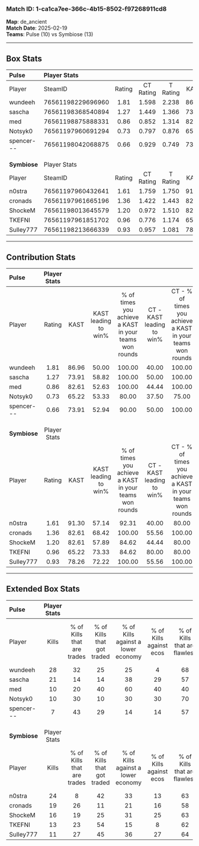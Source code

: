 ### Match ID: 1-ca1ca7ee-366c-4b15-8502-f97268911cd8  
**Map**: de_ancient  
**Match Date**: 2025-02-19  
**Teams**: Pulse (10) vs Symbiose (13)  

---  

## Box Stats  

| **Pulse**    | Player Stats      |        |           |          |       |       |       |         |        |      |     |
| :- | :- | :-: | :-: | :-: | :-: | :-: | :-: | :-: | :-: | :-: | :-: |
| Player       | SteamID           | Rating | CT Rating | T Rating | KAST  |  ADR  | Kills | Assists | Deaths | K/D  | HS% |
| wundeeh      | 76561198229696960 |  1.81  |   1.598   |  2.238   | 86.96 | 117.3 |  28   |    7    |   15   | 1.87 | 71  |
| sascha       | 76561198368540894 |  1.27  |   1.449   |  1.366   | 73.91 | 82.1  |  21   |    8    |   18   | 1.17 | 38  |
| med          | 76561198875888331 |  0.86  |   0.852   |  1.314   | 82.61 | 65.9  |  10   |    7    |   18   | 0.56 | 50  |
| Notsyk0      | 76561197960691294 |  0.73  |   0.797   |  0.876   | 65.22 | 46.4  |  10   |    4    |   15   | 0.67 | 50  |
| spencer---   | 76561198042068875 |  0.66  |   0.929   |  0.749   | 73.91 | 55.4  |   7   |    9    |   18   | 0.39 | 42  |
|              |                   |        |           |          |       |       |       |         |        |      |     |
|              |                   |        |           |          |       |       |       |         |        |      |     |
|              |                   |        |           |          |       |       |       |         |        |      |     |
| **Symbiose** | Player Stats      |        |           |          |       |       |       |         |        |      |     |
| Player       | SteamID           | Rating | CT Rating | T Rating | KAST  |  ADR  | Kills | Assists | Deaths | K/D  | HS% |
| n0stra       | 76561197960432641 |  1.61  |   1.759   |  1.750   | 91.30 | 116.4 |  24   |   12    |   19   | 1.26 | 45  |
| cronads      | 76561197961665196 |  1.36  |   1.422   |  1.443   | 82.61 | 88.5  |  19   |    6    |   14   | 1.36 | 36  |
| ShockeM      | 76561198013645579 |  1.20  |   0.972   |  1.510   | 82.61 | 64.4  |  16   |    7    |   13   | 1.23 | 43  |
| TKEFNI       | 76561197961851702 |  0.96  |   0.776   |  1.174   | 65.22 | 84.0  |  13   |    3    |   15   | 0.87 | 38  |
| Sulley777    | 76561198213666339 |  0.93  |   0.957   |  1.081   | 78.26 | 70.8  |  11   |    6    |   16   | 0.69 | 63  |
---  

## Contribution Stats  

| **Pulse**    | Player Stats |       |                      |                                                        |                           |                                                             |                          |                                                            |
| :- | :-: | :-: | :-: | :-: | :-: | :-: | :-: | :-: |
| Player       |    Rating    | KAST  | KAST leading to win% | % of times you achieve a KAST in your teams won rounds | CT - KAST leading to win% | CT - % of times you achieve a KAST in your teams won rounds | T - KAST leading to win% | T - % of times you achieve a KAST in your teams won rounds |
| wundeeh      |     1.81     | 86.96 |        50.00         |                         100.00                         |           40.00           |                           100.00                            |          60.00           |                           100.00                           |
| sascha       |     1.27     | 73.91 |        58.82         |                         100.00                         |           50.00           |                           100.00                            |          66.67           |                           100.00                           |
| med          |     0.86     | 82.61 |        52.63         |                         100.00                         |           44.44           |                           100.00                            |          60.00           |                           100.00                           |
| Notsyk0      |     0.73     | 65.22 |        53.33         |                         80.00                          |           37.50           |                            75.00                            |          71.43           |                           83.33                            |
| spencer---   |     0.66     | 73.91 |        52.94         |                         90.00                          |           50.00           |                           100.00                            |          55.56           |                           83.33                            |
|              |              |       |                      |                                                        |                           |                                                             |                          |                                                            |
|              |              |       |                      |                                                        |                           |                                                             |                          |                                                            |
|              |              |       |                      |                                                        |                           |                                                             |                          |                                                            |
| **Symbiose** | Player Stats |       |                      |                                                        |                           |                                                             |                          |                                                            |
| Player       |    Rating    | KAST  | KAST leading to win% | % of times you achieve a KAST in your teams won rounds | CT - KAST leading to win% | CT - % of times you achieve a KAST in your teams won rounds | T - KAST leading to win% | T - % of times you achieve a KAST in your teams won rounds |
| n0stra       |     1.61     | 91.30 |        57.14         |                         92.31                          |           40.00           |                            80.00                            |          72.73           |                           100.00                           |
| cronads      |     1.36     | 82.61 |        68.42         |                         100.00                         |           55.56           |                           100.00                            |          80.00           |                           100.00                           |
| ShockeM      |     1.20     | 82.61 |        57.89         |                         84.62                          |           44.44           |                            80.00                            |          70.00           |                           87.50                            |
| TKEFNI       |     0.96     | 65.22 |        73.33         |                         84.62                          |           80.00           |                            80.00                            |          70.00           |                           87.50                            |
| Sulley777    |     0.93     | 78.26 |        72.22         |                         100.00                         |           55.56           |                           100.00                            |          88.89           |                           100.00                           |
---  

## Extended Box Stats  

| **Pulse**    | Player Stats |                            |                            |                                    |                         |                              |                                 |        |                             |                                     |                          |                               |                            |
| :- | :-: | :-: | :-: | :-: | :-: | :-: | :-: | :-: | :-: | :-: | :-: | :-: | :-: |
| Player       |    Kills     | % of Kills that are trades | % of Kills that got traded | % of Kills against a lower economy | % of Kills against ecos | % of Kills that are flawless | % of Kills that are close duels | Deaths | % of Deaths that get traded | % of Deaths against a lower economy | % of Deaths against ecos | % of Deaths that are flawless | % of Deaths that are close |
| wundeeh      |      28      |             32             |             25             |                 25                 |            4            |              68              |                0                |   15   |             33              |                 13                  |            7             |              53               |             0              |
| sascha       |      21      |             14             |             14             |                 38                 |           29            |              57              |               10                |   18   |             33              |                 11                  |            11            |              72               |             0              |
| med          |      10      |             20             |             40             |                 60                 |           40            |              40              |               20                |   18   |             50              |                 11                  |            6             |              61               |             11             |
| Notsyk0      |      10      |             30             |             10             |                 30                 |           30            |              70              |               10                |   15   |             27              |                 13                  |            0             |              67               |             13             |
| spencer---   |      7       |             43             |             29             |                 14                 |           14            |              57              |               14                |   18   |             28              |                 11                  |            0             |              67               |             11             |
|              |              |                            |                            |                                    |                         |                              |                                 |        |                             |                                     |                          |                               |                            |
|              |              |                            |                            |                                    |                         |                              |                                 |        |                             |                                     |                          |                               |                            |
|              |              |                            |                            |                                    |                         |                              |                                 |        |                             |                                     |                          |                               |                            |
| **Symbiose** | Player Stats |                            |                            |                                    |                         |                              |                                 |        |                             |                                     |                          |                               |                            |
| Player       |    Kills     | % of Kills that are trades | % of Kills that got traded | % of Kills against a lower economy | % of Kills against ecos | % of Kills that are flawless | % of Kills that are close duels | Deaths | % of Deaths that get traded | % of Deaths against a lower economy | % of Deaths against ecos | % of Deaths that are flawless | % of Deaths that are close |
| n0stra       |      24      |             8              |             42             |                 33                 |           13            |              63              |                8                |   19   |             32              |                 26                  |            11            |              68               |             11             |
| cronads      |      19      |             26             |             11             |                 21                 |           16            |              58              |                5                |   14   |             21              |                 14                  |            0             |              57               |             7              |
| ShockeM      |      16      |             19             |             25             |                 31                 |           25            |              63              |                6                |   13   |             15              |                 15                  |            8             |              69               |             0              |
| TKEFNI       |      13      |             23             |             54             |                 15                 |            8            |              62              |               15                |   15   |              7              |                 13                  |            0             |              40               |             7              |
| Sulley777    |      11      |             27             |             45             |                 36                 |           27            |              64              |                0                |   16   |             25              |                 13                  |            6             |              56               |             13             |

